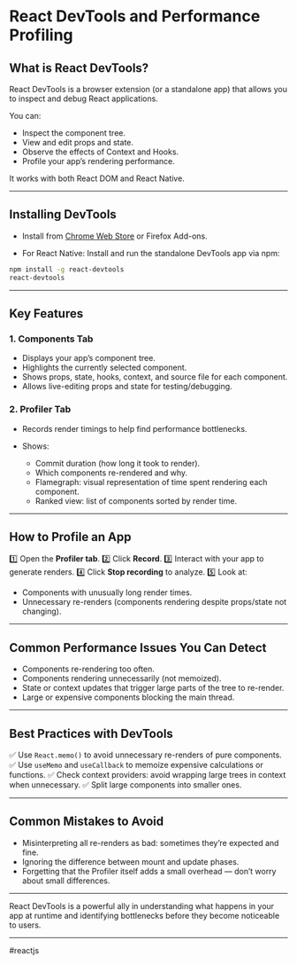 # React DevTools and Performance Profiling

## What is React DevTools?

React DevTools is a browser extension (or a standalone app) that allows you to inspect and debug React applications.

You can:

* Inspect the component tree.
* View and edit props and state.
* Observe the effects of Context and Hooks.
* Profile your app’s rendering performance.

It works with both React DOM and React Native.

---
## Installing DevTools

* Install from [Chrome Web Store](https://chrome.google.com/webstore/detail/react-developer-tools/fmkadmapgofadopljbjfkapdkoienihi) or Firefox Add-ons.

* For React Native: Install and run the standalone DevTools app via npm:

```bash
npm install -g react-devtools
react-devtools
```

---
## Key Features

### 1. Components Tab

* Displays your app’s component tree.
* Highlights the currently selected component.
* Shows props, state, hooks, context, and source file for each component.
* Allows live-editing props and state for testing/debugging.

### 2. Profiler Tab

* Records render timings to help find performance bottlenecks.

* Shows:
  * Commit duration (how long it took to render).
  * Which components re-rendered and why.
  * Flamegraph: visual representation of time spent rendering each component.
  * Ranked view: list of components sorted by render time.

---
## How to Profile an App

1️⃣ Open the **Profiler tab**.
2️⃣ Click **Record**.
3️⃣ Interact with your app to generate renders.
4️⃣ Click **Stop recording** to analyze.
5️⃣ Look at:
* Components with unusually long render times.
* Unnecessary re-renders (components rendering despite props/state not changing).

---
## Common Performance Issues You Can Detect

* Components re-rendering too often.
* Components rendering unnecessarily (not memoized).
* State or context updates that trigger large parts of the tree to re-render.
* Large or expensive components blocking the main thread.

---
## Best Practices with DevTools

✅ Use `React.memo()` to avoid unnecessary re-renders of pure components.
✅ Use `useMemo` and `useCallback` to memoize expensive calculations or functions.
✅ Check context providers: avoid wrapping large trees in context when unnecessary.
✅ Split large components into smaller ones.

---
## Common Mistakes to Avoid

* Misinterpreting all re-renders as bad: sometimes they’re expected and fine.
* Ignoring the difference between mount and update phases.
* Forgetting that the Profiler itself adds a small overhead — don’t worry about small differences.

---

React DevTools is a powerful ally in understanding what happens in your app at runtime and identifying bottlenecks before they become noticeable to users.

---

#reactjs